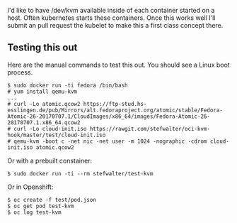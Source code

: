 I'd like to have /dev/kvm available inside of each container started on
a host. Often kubernetes starts these containers. Once this works well
I'll submit an pull request the kubelet to make this a first class
concept there.

## Testing this out

Here are the manual commands to test this out. You should see a Linux boot process.

    $ sudo docker run -ti fedora /bin/bash
    # yum install qemu-kvm
    ...
    # curl -Lo atomic.qcow2 https://ftp-stud.hs-esslingen.de/pub/Mirrors/alt.fedoraproject.org/atomic/stable/Fedora-Atomic-26-20170707.1/CloudImages/x86_64/images/Fedora-Atomic-26-20170707.1.x86_64.qcow2
    # curl -Lo cloud-init.iso https://rawgit.com/stefwalter/oci-kvm-hook/master/test/cloud-init.iso
    # qemu-kvm -boot c -net nic -net user -m 1024 -nographic -cdrom cloud-init.iso atomic.qcow2

Or with a prebuilt constainer:

    $ sudo docker run -ti --rm stefwalter/test-kvm

Or in Openshift:

    $ oc create -f test/pod.json
    $ oc get pod test-kvm
    $ oc log test-kvm
